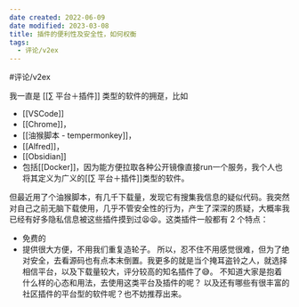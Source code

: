 ```yaml
---
date created: 2022-06-09
date modified: 2023-03-08
title: 插件的便利性及安全性，如何权衡
tags:
  - 评论/v2ex
---
```


#评论/v2ex

我一直是 [[∑ 平台＋插件]] 类型的软件的拥趸，比如

- [[VSCode]]
- [[Chrome]]，
- [[油猴脚本 - tempermonkey]]，
- [[Alfred]]，
- [[Obsidian]]
- 包括[[Docker]]，因为能方便拉取各种公开镜像直接run一个服务，我个人也将其定义为广义的[[∑ 平台＋插件]]类型的软件。

但最近用了个油猴脚本，有几千下载量，发现它有搜集我信息的疑似代码。我突然对自己之前无脑下载使用，几乎不管安全性的行为，产生了深深的质疑，大概率我已经有好多隐私信息被这些插件摸到过😫😫。这类插件一般都有 2 个特点：

- 免费的
- 提供很大方便，不用我们重复造轮子。
所以，忍不住不用感觉很难，但为了绝对安全，去看源码也有点本末倒置。我更多的就是当个掩耳盗铃之人，就选择相信平台，以及下载量较大，评分较高的知名插件了😅。
不知道大家是抱着什么样的心态和用法，去使用这类平台及插件的呢？
以及还有哪些有很丰富的社区插件的平台型的软件呢？也不妨推荐出来。
